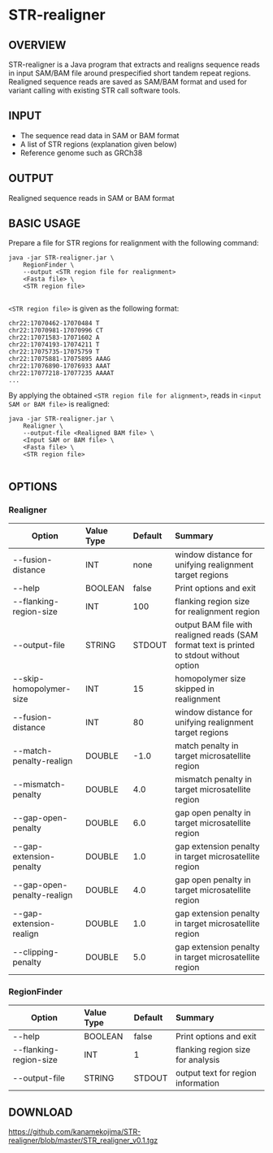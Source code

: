 # STR-realigner

## OVERVIEW

STR-realigner is a Java program that extracts and realigns sequence reads in input SAM/BAM file around prespecified short tandem repeat regions. Realigned sequence reads are saved as SAM/BAM format and used for variant calling with existing STR call software tools.

## INPUT

- The sequence read data in SAM or BAM format
- A list of STR regions (explanation given below)
- Reference genome such as GRCh38

## OUTPUT

Realigned sequence reads in SAM or BAM format

## BASIC USAGE

Prepare a file for STR regions for realignment with the following command:

~~~~
java -jar STR-realigner.jar \  
    RegionFinder \
    --output <STR region file for realignment>
    <Fasta file> \
    <STR region file>
  
~~~~

`<STR region file>` is given as the following format:

~~~~
chr22:17070462-17070484 T
chr22:17070981-17070996 CT
chr22:17071583-17071602 A
chr22:17074193-17074211 T
chr22:17075735-17075759 T
chr22:17075881-17075895 AAAG
chr22:17076890-17076933 AAAT
chr22:17077218-17077235 AAAAT
...
~~~~

By applying the obtained `<STR region file for alignment>`, reads in `<input SAM or BAM file>` is realigned:

~~~~
java -jar STR-realigner.jar \  
    Realigner \
    --output-file <Realigned BAM file> \
    <Input SAM or BAM file> \
    <Fasta file> \
    <STR region file>
  
~~~~



## OPTIONS

### Realigner

| Option | Value Type | Default | Summary |
|--------|:-----------|:--------|:--------|
| --fusion-distance | INT | none | window distance for unifying realignment target regions |
| --help | BOOLEAN | false | Print options and exit |
| --flanking-region-size | INT | 100 | flanking region size for realignment region |
| --output-file | STRING | STDOUT | output BAM file with realigned reads (SAM format text is printed to stdout without option |
| --skip-homopolymer-size | INT | 15 | homopolymer size skipped in realignment |
| --fusion-distance | INT | 80  | window distance for unifying realignment target regions |
| --match-penalty-realign | DOUBLE | -1.0 | match penalty in target microsatellite region |
| --mismatch-penalty | DOUBLE | 4.0 | mismatch penalty in target microsatellite region |
| --gap-open-penalty | DOUBLE | 6.0 | gap open penalty in target microsatellite region |
| --gap-extension-penalty | DOUBLE | 1.0 | gap extension penalty in target microsatellite region |
| --gap-open-penalty-realign | DOUBLE | 4.0 | gap open penalty in target microsatellite region |
| --gap-extension-realign | DOUBLE | 1.0 | gap extension penalty in target microsatellite region |
| --clipping-penalty | DOUBLE | 5.0 | gap extension penalty in target microsatellite region |


### RegionFinder

| Option | Value Type | Default | Summary |
|--------|:-----------|:--------|:--------|
| --help | BOOLEAN | false | Print options and exit |
| --flanking-region-size | INT | 1 | flanking region size for analysis |
| --output-file | STRING | STDOUT | output text for region information |

## DOWNLOAD

https://github.com/kanamekojima/STR-realigner/blob/master/STR_realigner_v0.1.tgz

